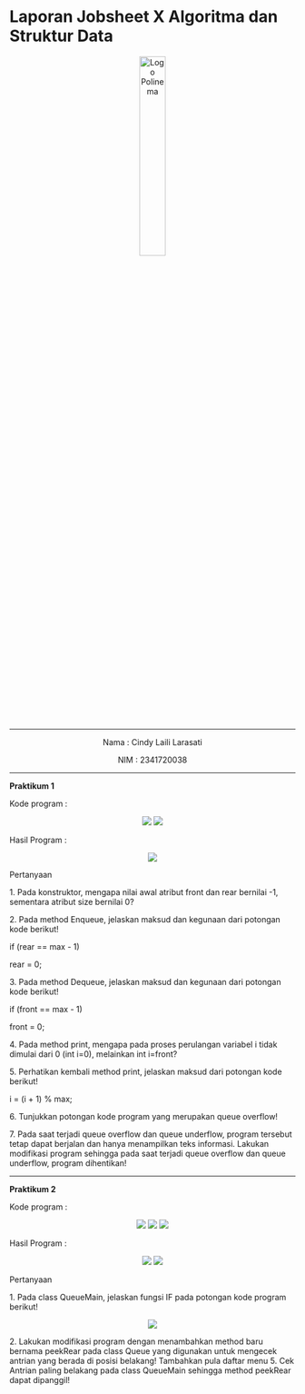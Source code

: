 # Laporan Jobsheet X Algoritma dan Struktur Data
<p align="center">
   <img src="https://static.wikia.nocookie.net/logopedia/images/8/8a/Politeknik_Negeri_Malang.png/revision/latest?cb=20190922202558 " alt="Logo Polinema" width="30%"> 
</p>
<hr>
<p align="center">Nama : Cindy Laili Larasati</p>
<p align="center">NIM : 2341720038</p>
<hr>
<b>Praktikum 1</b>
<p>Kode program :</p>
<p align="center">
    <img src="Gambar/QueuePrak1.png">
    <img src="Gambar/QueueMainPrak1.png">
</p>
<p>Hasil Program :</p>
<p align="center">
    <img src="Gambar/HasilPrak1.png">
</p>
<p>Pertanyaan</p>
<p>1. Pada konstruktor, mengapa nilai awal atribut front dan rear bernilai -1, sementara atribut size
bernilai 0?</p>
<p>2. Pada method Enqueue, jelaskan maksud dan kegunaan dari potongan kode berikut!</p>
<p>if (rear == max - 1)</p>
<p>rear = 0;</p>
<p>3. Pada method Dequeue, jelaskan maksud dan kegunaan dari potongan kode berikut!</p>
<p>if (front == max - 1)</p>
<p>front = 0;</p>
<p>4. Pada method print, mengapa pada proses perulangan variabel i tidak dimulai dari 0 (int i=0),
melainkan int i=front?</p>
<p>5. Perhatikan kembali method print, jelaskan maksud dari potongan kode berikut!</p>
<p>i = (i + 1) % max;</p>
<p>6. Tunjukkan potongan kode program yang merupakan queue overflow!</p>
<p>7. Pada saat terjadi queue overflow dan queue underflow, program tersebut tetap dapat berjalan
dan hanya menampilkan teks informasi. Lakukan modifikasi program sehingga pada saat terjadi
queue overflow dan queue underflow, program dihentikan!</p>
<hr>
<b>Praktikum 2</b>
<p>Kode program :</p>
<p align="center">
    <img src="Gambar/Nasabah.png">
    <img src="Gambar/QueueNasabahClass.png">
    <img src="Gambar/QueueNasabahMain.png">
</p>
<p>Hasil Program :</p>
<p align="center">
    <img src="Gambar/HasilPrak2.png">
    <img src="Gambar/HasilPrak2_2.png">
</p>
<p>Pertanyaan</p>
<p>1. Pada class QueueMain, jelaskan fungsi IF pada potongan kode program berikut!</p>
<p align="center">
    <img src="Gambar/PertanyaanNo2Prak2.png">
</p>
<p>2. Lakukan modifikasi program dengan menambahkan method baru bernama peekRear pada class
Queue yang digunakan untuk mengecek antrian yang berada di posisi belakang! Tambahkan pula
daftar menu 5. Cek Antrian paling belakang pada class QueueMain sehingga method peekRear
dapat dipanggil!</p>
